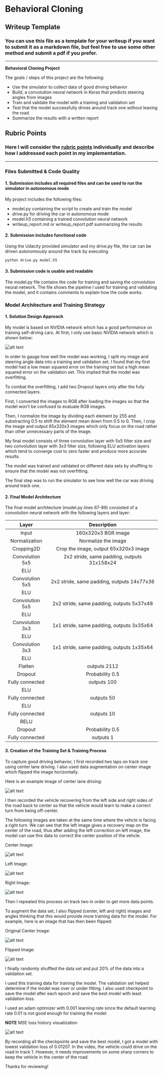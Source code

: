 # **Behavioral Cloning** 

## Writeup Template

### You can use this file as a template for your writeup if you want to submit it as a markdown file, but feel free to use some other method and submit a pdf if you prefer.

---

**Behavioral Cloning Project**

The goals / steps of this project are the following:
* Use the simulator to collect data of good driving behavior
* Build, a convolution neural network in Keras that predicts steering angles from images
* Train and validate the model with a training and validation set
* Test that the model successfully drives around track one without leaving the road
* Summarize the results with a written report


[//]: # (Image References)

[image1]: ./examples/nvidia-cnn-architecture.png "Model Visualization"

[image2]: ./examples/center.jpg "center"
[image3]: ./examples/left.jpg "left"
[image4]: ./examples/right.jpg "right"
[image5]: ./examples/flipped.jpg "flipped"
[image6]: ./examples/loss.png "loss"


## Rubric Points
### Here I will consider the [rubric points](https://review.udacity.com/#!/rubrics/432/view) individually and describe how I addressed each point in my implementation.  

---
### Files Submitted & Code Quality

#### 1. Submission includes all required files and can be used to run the simulator in autonomous mode

My project includes the following files:
* model.py containing the script to create and train the model
* drive.py for driving the car in autonomous mode
* model.h5 containing a trained convolution neural network 
* writeup_report.md or writeup_report.pdf summarizing the results

#### 2. Submission includes functional code
Using the Udacity provided simulator and my drive.py file, the car can be driven autonomously around the track by executing 
```sh
python drive.py model.h5
```

#### 3. Submission code is usable and readable

The model.py file contains the code for training and saving the convolution neural network. The file shows the pipeline I used for training and validating the model, and it contains comments to explain how the code works.

### Model Architecture and Training Strategy

#### 1. Solution Design Approach

My model is based on NVIDIA network which has a good performance on training self-drving cars. At first, I only use basic NVIDIA network which is shown below:

![alt text][image1]


In order to gauge how well the model was working, I split my image and steering angle data into a training and validation set. I found that my first model had a low mean squared error on the training set but a high mean squared error on the validation set. This implied that the model was overfitting. 

To combat the overfitting, I add two Dropout layers only after the fully connected layers. 

First, I converted the images to RGB after loading the images so that the model won't be confused to evaluate RGB images.

Then, I normalize the image by dividing each element by 255 and substracting 0.5 to shift the element mean down from 0.5 to 0. Then, I crop the image and output 65x320x3 images which only focus on the road rather than other unnecessary parts of the image. 



My final model consists of three convolution layer with 5x5 filter size and two convolution layer with 3x3 filter size, following ELU activation layers which tend to converge cost to zero faster and produce more accurate results. 

The model was trained and validated on different data sets by shuffling to ensure that the model was not overfitting. 


The final step was to run the simulator to see how well the car was driving around track one. 

#### 2. Final Model Architecture

The final model architecture (model.py lines 67-89) consisted of a convolution neural network with the following layers and layer: 

| Layer         		|     Description	        					| 
|:---------------------:|:---------------------------------------------:| 
| Input         		| 160x320x3 BGR image   							| 
| Normalization     	| Normalize the image 	|
| Cropping2D					|	Crop the image, output 65x320x3 image										|
| Convolution 5x5     	| 2x2 stride, same padding, outputs 31x158x24				|
| ELU					|												|
| Convolution 5x5	    | 2x2 stride, same padding, outputs 14x77x36								|
| ELU					|												|
| Convolution 5x5      	| 2x2 stride, same padding, outputs 5x37x48 |
| ELU					|												|
| Convolution 3x3	    | 1x1 stride, same padding, outputs 3x35x64								|
| ELU					|												|
| Convolution 3x3	    | 1x1 stride, same padding, outputs 1x35x64								|
| ELU					|												|
| Flatten		| outputs 2112 
| Dropout					|	Probability 0.5											|
| Fully connected		| outputs 100 
| ELU					|												|
| Fully connected		| outputs 50 
| ELU					|												|
| Fully connected		| outputs 10 
| RELU					|												|
| Dropout					|	Probability 0.5											|
| Fully connected		| outputs 1 

#### 3. Creation of the Training Set & Training Process

To capture good driving behavior, I first recorded two laps on track one using center lane driving. I also used data augmentation on center image which flipped the image horizontally. 

Here is an example image of center lane driving:

![alt text][image2]

I then recorded the vehicle recovering from the left side and right sides of the road back to center so that the vehicle would learn to make a correct turn from being off-center. 

The following images are taken at the same time where the vehcle is facing a right turn. We can see that the left image gives a recovery map on the center of the road, thus after adding the left correction on left image, the model can use this data to correct the center position of the vehcle.

Center Image:

![alt text][image2]

Left Image:

![alt text][image3]

Right Image:

![alt text][image4]

Then I repeated this process on track two in order to get more data points.

To augment the data set, I also flipped (center, left and right) images and angles thinking that this would provide more training data for the model. For example, here is an image that has then been flipped:

Original Center Image:

![alt text][image2]

Flipped Image:

![alt text][image5]



I finally randomly shuffled the data set and put 20% of the data into a validation set. 

I used this training data for training the model. The validation set helped determine if the model was over or under fitting. I also used checkpoint to save the model after each epoch and save the best model with least validation loss. 

I used an adam optimizer with 0.001 learning rate since the default learning rate 0.01 is not good enough for training the model.


**NOTE** MSE loss history visualization

![alt text][image6]

By recording all the checkpoints and save the best model, I got a model with lowest validation loss of 0.01207. In the video, the vehicle could drive on the road in track 1. However, it needs improvements on some sharp corners to keep the vehicle in the center of the road.


Thanks for reviewing!
